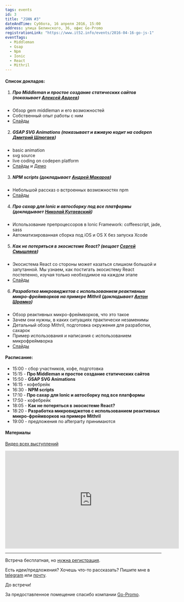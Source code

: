 ```yaml
---
tags: events
id: 3
title: "JSNN #3"
dateAndTime: Суббота, 16 апреля 2016, 15:00
address: улица Белинского, 36, офис Go-Promo
registrationLink: "https://www.it52.info/events/2016-04-16-go-js-1"
eventTags:
  - Middleman
  - Gsap
  - Npm
  - Ionic
  - React
  - Mithril
---
```


#### Список докладов:

1. ##### Про Middleman и простое создание статических сайтов (показывает [Алексей Авдеев](http://alexey-avdeev.com/))
  * Обзор gem middleman и его возможностей
  * Собственный опыт работы с ним
  * [Слайды](http://www.slideshare.net/AlexeyAvdeev1/middleman-61006895)

2. ##### GSAP SVG Animations (показывает и вживую кодит на codepen [Дмитрий Шлюгаев](http://stereocat.me/))
  * basic animation
  * svg source
  * live coding on codepen platform
  * [Слайды](http://www.slideshare.net/DmitryShlyugaev/gsap-svg) и [Демо](http://codepen.io/dmitryshlyugaev/pen/KzRPKj)

3. ##### NPM scripts (докладывает [Андрей Макаров](http://r3nya.ru/))
  * Небольшой рассказ о встроенных возможностях npm 
  * [Слайды](http://r3nya.ru/npm/)

4. ##### Про сахар для Ionic и автосборку под все платформы (докладывает [Николай Кугаевский](http://dudes.io))
  * Использование препроцессоров в Ionic Framework: coffeescript, jade, sass
  * Автоматизированная сборка под iOS и OS X без запуска Xcode

5. ##### Как не потеряться в экосистеме React? (вещает [Сергей Смышляев](http://www.it52.info/users/sesm))
  * Экосистема React со стороны может казаться слишком большой и запутанной. Mы узнаем, как постигать экосистему React постепенно, изучая только необходимое на каждом этапе
  * [Слайды](http://slides.com/sergeysmyshlyaev/deck-3#/)

6. ##### Разработка микровиджетов с использованием реактивных микро-фреймворков на примере Mithril (докладывает [Антон Шрамко](http://telegram.me/tapok_satan))
  * Обзор реактивных микро-фреймворков, что это такое
  * Зачем они нужны, в каких ситуациях практически незаменимы
  * Детальный обзор Mithril, подготовка окружения для разработки, сахарок
  * Пример использования и написания с использованием микрофреймворка
  * [Слайды](http://slides.com/friktor/deck#/)

#### Расписание:
* 15:00 - сбор участников, кофе, подготовка
* 15:15 - __Про Middleman и простое создание статических сайтов__
* 15:50 - __GSAP SVG Animations__
* 16:15 - кофебрейк
* 16:30 - __NPM scripts__
* 17:10 - __Про сахар для Ionic и автосборку под все платформы__
* 17:50 - кофебрейк
* 18:05 - __Как не потеряться в экосистеме React?__
* 18:20 - __Разработка микровиджетов с использованием реактивных микро-фреймворков на примере Mithril__
* 19:00 - предложения по afterparty принимаются

#### Материалы

[Видео всех выступлений](https://www.youtube.com/playlist?list=PLYoGwSPm63L14AWdayq4EIAlnE4VsdRge)

<iframe width="560" height="315" src="https://www.youtube.com/embed/videoseries?list=PLYoGwSPm63L14AWdayq4EIAlnE4VsdRge" frameborder="0" allowfullscreen></iframe>

----

Встреча бесплатная, но [нужна регистрация](https://goo.gl/UAjNU4).

Есть идеи/предложения? Хочешь что-то рассказать?
Пишите мне в [telegram](https://telegram.me/Alexey_Avdeev) или [почту](mailto:aad.jerry@gmail.com).

До встречи!

За предоставленное помещение спасибо компании [Go-Promo](http://go-promo.ru/).
